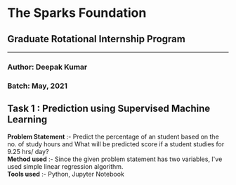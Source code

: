 # The Sparks Foundation 
## Graduate Rotational Internship Program
___

### **Author:** Deepak Kumar
### **Batch:** May, 2021


## Task 1 : Prediction using Supervised Machine Learning 
**Problem Statement** :- Predict the percentage of an student based on the no. of study hours and What will be predicted score if a student studies for 9.25 hrs/ day?   
**Method used** :- Since the given problem statement has two variables, I've used simple linear regression algorithm.  
**Tools used** :- Python, Jupyter Notebook  
